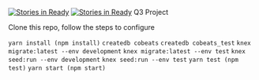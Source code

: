 [![Stories in Ready](https://badge.waffle.io/grabc59/cobeats.png?label=ready&title=Ready)](https://waffle.io/grabc59/cobeats)
[![Stories in Ready](https://badge.waffle.io/grabc59/cobeats.png?label=ready&title=Ready)](https://waffle.io/grabc59/cobeats)
Q3 Project

Clone this repo, follow the steps to configure 

```yarn install (npm install)```
```createdb cobeats```
```createdb cobeats_test```
```knex migrate:latest --env development```
```knex migrate:latest --env test```
```knex seed:run --env development```
```knex seed:run --env test```
```yarn test (npm test)```
```yarn start (npm start)``` 
